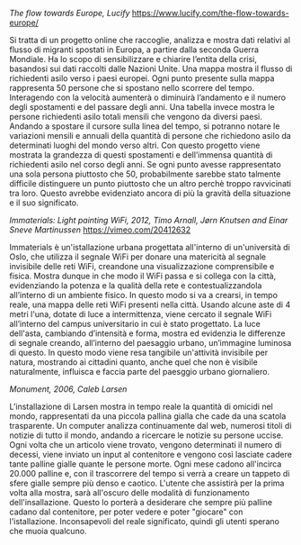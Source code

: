 _The flow towards Europe, Lucify_
https://www.lucify.com/the-flow-towards-europe/


Si tratta di un progetto online che raccoglie, analizza e mostra dati relativi al flusso di migranti spostati in Europa, a partire dalla seconda Guerra Mondiale. Ha lo scopo di sensibilizzare e chiarire l’entita della crisi, basandosi sui dati raccolti dalle Nazioni Unite.
Una mappa mostra il flusso di richiedenti asilo verso i paesi europei. Ogni punto presente sulla mappa rappresenta 50 persone che si spostano nello scorrere del tempo. Interagendo con la velocità aumenterà o diminuirà l’andamento e il numero degli spostamenti e del passare degli anni.
Una tabella invece mostra le persone richiedenti asilo totali mensili che vengono da diversi paesi. Andando a spostare il cursore sulla linea del tempo, si potranno notare le variazioni mensili e annuali della quantità di persone che richiedono asilo da determinati luoghi del mondo verso altri.
Con questo progetto viene mostrata la grandezza di questi spostamenti e dell’immensa quantità di richiedenti asilo nel corso degli anni. Se ogni punto avesse rappresentato una sola persona piuttosto che 50, probabilmente sarebbe stato talmente difficile distinguere un punto piuttosto che un altro perchè troppo ravvicinati tra loro. Questo avrebbe evidenziato ancora di più la gravità della situazione e il suo significato.


_Immaterials: Light painting WiFi, 2012, Timo Arnall, Jørn Knutsen and Einar Sneve Martinussen_
https://vimeo.com/20412632


Immaterials è un'istallazione urbana progettata all'interno di un'università di Oslo, che utilizza il segnale WiFi per donare una matericità al segnale invisibile delle reti WiFi, creandone una visualizzazione comprensibile e fisica. Mostra dunque in che modo il WiFi passa e si collega con la città, evidenziando la potenza e la qualità della rete e contestualizzandola all’interno di un ambiente fisico. In questo modo si va a crearsi, in tempo reale, una mappa delle reti WiFi presenti nella città.
Usando alcune aste di 4 metri l'una, dotate di luce a intermittenza, viene cercato il segnale WiFi all’interno del campus universitario in cui è stato progettato. La luce dell'asta, cambiando d’intensità e forma, mostra ed evidenzia le differenze di segnale creando, all’interno del paesaggio urbano, un’immagine luminosa di questo. 
In questo modo viene resa tangibile un'attività invisibile per natura, mostrando ai cittadini quanto, anche quel che non è visibile naturalmente, influisca e faccia parte del paesggio urbano giornaliero.


_Monument, 2006, Caleb Larsen_


L’installazione di Larsen mostra in tempo reale la quantità di omicidi nel mondo, rappresentati da una piccola pallina gialla che cade da una scatola trasparente.
Un computer analizza continuamente dal web, numerosi titoli di notizie di tutto il mondo, andando a ricercare le notizie su persone uccise. Ogni volta che un articolo viene trovato, vengono determinati il numero di decessi, viene inviato un input al contenitore e vengono così lasciate cadere tante palline gialle quante le persone morte. Ogni mese cadono all'incirca 20.000 palline e, con il trascorrere del tempo si verrà a creare un tappeto di sfere gialle sempre più denso e caotico. 
L'utente che assistirà per la prima volta alla mostra, sarà all'oscuro delle modalità di funzionamento dell'insallazione. Questo lo porterà a desiderare che sempre più palline cadano dal contenitore, per poter vedere e poter "giocare" con l'istallazione. Inconsapevoli del reale significato, quindi gli utenti sperano che muoia qualcuno.
